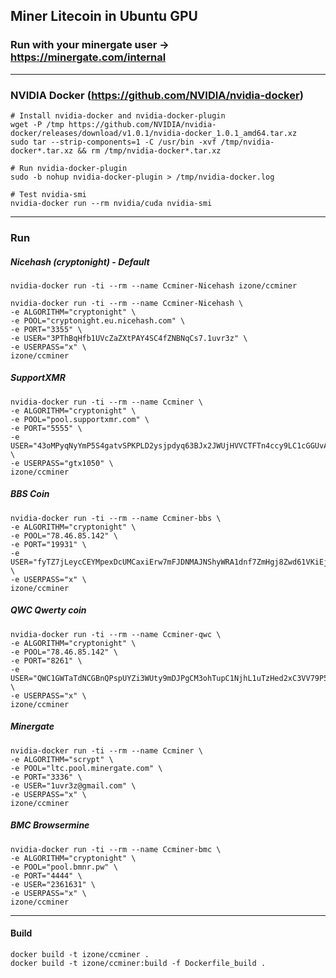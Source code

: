 ## Miner Litecoin in Ubuntu GPU
### Run with your minergate user -> https://minergate.com/internal
-----

### NVIDIA Docker (https://github.com/NVIDIA/nvidia-docker)
```
# Install nvidia-docker and nvidia-docker-plugin
wget -P /tmp https://github.com/NVIDIA/nvidia-docker/releases/download/v1.0.1/nvidia-docker_1.0.1_amd64.tar.xz
sudo tar --strip-components=1 -C /usr/bin -xvf /tmp/nvidia-docker*.tar.xz && rm /tmp/nvidia-docker*.tar.xz

# Run nvidia-docker-plugin
sudo -b nohup nvidia-docker-plugin > /tmp/nvidia-docker.log

# Test nvidia-smi
nvidia-docker run --rm nvidia/cuda nvidia-smi
```
-----

### Run

##### Nicehash (cryptonight) - Default
```
nvidia-docker run -ti --rm --name Ccminer-Nicehash izone/ccminer
```
```
nvidia-docker run -ti --rm --name Ccminer-Nicehash \
-e ALGORITHM="cryptonight" \
-e POOL="cryptonight.eu.nicehash.com" \
-e PORT="3355" \
-e USER="3PThBqHfb1UVcZaZXtPAY4SC4fZNBNqCs7.1uvr3z" \
-e USERPASS="x" \
izone/ccminer
```

##### SupportXMR
```
nvidia-docker run -ti --rm --name Ccminer \
-e ALGORITHM="cryptonight" \
-e POOL="pool.supportxmr.com" \
-e PORT="5555" \
-e USER="43oMPyqNyYmP5S4gatvSPKPLD2ysjpdyq63BJx2JWUjHVVCTFTn4ccy9LC1cGGUvApCdCGrECuSf9eo2WHBckfBxNx9Dqkf" \
-e USERPASS="gtx1050" \
izone/ccminer
```

##### BBS Coin
```
nvidia-docker run -ti --rm --name Ccminer-bbs \
-e ALGORITHM="cryptonight" \
-e POOL="78.46.85.142" \
-e PORT="19931" \
-e USER="fyTZ7jLeycCEYMpexDcUMCaxiErw7mFJDNMAJNShyWRA1dnf7ZmHgj8Zwd61VKiEjHDd8TsgZJL9h4ZdbYBdfCHv32d62EsgX" \
-e USERPASS="x" \
izone/ccminer
```

##### QWC Qwerty coin
```
nvidia-docker run -ti --rm --name Ccminer-qwc \
-e ALGORITHM="cryptonight" \
-e POOL="78.46.85.142" \
-e PORT="8261" \
-e USER="QWC1GWTaTdNCGBnQPspUYZi3WUty9mDJPgCM3ohTupC1NjhL1uTzHed2xC3VV79P57A3L5ZWrzKC8a4hXifqwuyd4yQSrY82EK" \
-e USERPASS="x" \
izone/ccminer
```

##### Minergate
```
nvidia-docker run -ti --rm --name Ccminer \
-e ALGORITHM="scrypt" \
-e POOL="ltc.pool.minergate.com" \
-e PORT="3336" \
-e USER="1uvr3z@gmail.com" \
-e USERPASS="x" \
izone/ccminer
```

##### BMC Browsermine
```
nvidia-docker run -ti --rm --name Ccminer-bmc \
-e ALGORITHM="cryptonight" \
-e POOL="pool.bmnr.pw" \
-e PORT="4444" \
-e USER="2361631" \
-e USERPASS="x" \
izone/ccminer
```

-----
#### Build
```
docker build -t izone/ccminer .
docker build -t izone/ccminer:build -f Dockerfile_build .
```
